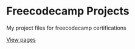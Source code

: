 # Freecodecamp Projects
My project files for freecodecamp certifications

[View pages](https://freecodecamp.redgummy.fish/)
